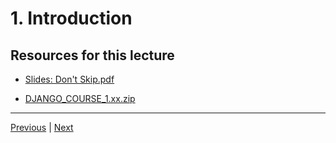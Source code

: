 # 1. Introduction




##  Resources for this lecture

-   [Slides: Don't Skip.pdf](https://python-ds.s3.us-west-1.amazonaws.com/Python-and-Django-Full-Stack-Web-Developer-Bootcamp/Resources/Don't+Skip.pdf)

-   [DJANGO_COURSE_1.xx.zip](https://python-ds.s3.us-west-1.amazonaws.com/Python-and-Django-Full-Stack-Web-Developer-Bootcamp/Resources/DJANGO_COURSE_1.xx.zip)

---

[Previous](./README.md) | [Next](./2_Course-Overview-Don't-Skip-this-Lecture!.md)

